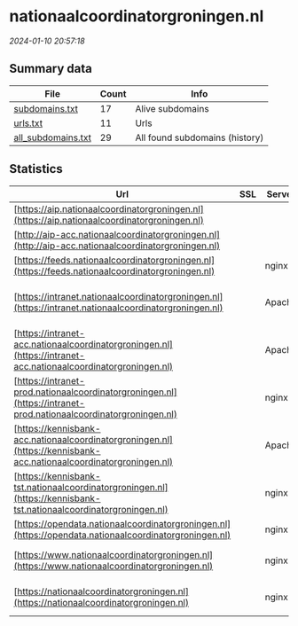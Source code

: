 # nationaalcoordinatorgroningen.nl
*2024-01-10 20:57:18*
## Summary data
| File       | Count | Info |
|------------|-------|------|
|[subdomains.txt](/data/nationaalcoordinatorgroningen.nl/subdomains.txt)|17|Alive subdomains|
|[urls.txt](/data/nationaalcoordinatorgroningen.nl/urls.txt)|11|Urls|
|[all_subdomains.txt](/data/nationaalcoordinatorgroningen.nl/all_subdomains.txt)|29|All found subdomains (history)|
## Statistics
| Url | SSL | Server | Cookie | HSTS | CSP | XFO | XXP | RP | Tech |Title |
|------------|-------|------|------|------|------|------|------|------|------|------|
|[https://aip.nationaalcoordinatorgroningen.nl](https://aip.nationaalcoordinatorgroningen.nl)| || | | | | | 3:white_check_mark: |HSTS|Document Moved|
|[http://aip-acc.nationaalcoordinatorgroningen.nl](http://aip-acc.nationaalcoordinatorgroningen.nl)| || | | | | | 3:white_check_mark: |||
|[https://feeds.nationaalcoordinatorgroningen.nl](https://feeds.nationaalcoordinatorgroningen.nl)| |nginx| |:white_check_mark: | | 1:white_check_mark: | 2:white_check_mark: | 3:white_check_mark: |HSTS Nginx||
|[https://intranet.nationaalcoordinatorgroningen.nl](https://intranet.nationaalcoordinatorgroningen.nl)| |Apache| |:white_check_mark: | | 1:white_check_mark: | | 3:white_check_mark: |Apache HTTP Server HSTS|403 Forbidden|
|[https://intranet-acc.nationaalcoordinatorgroningen.nl](https://intranet-acc.nationaalcoordinatorgroningen.nl)| |Apache| | | | | | 3:white_check_mark: |Apache HTTP Server HSTS|403 Forbidden|
|[https://intranet-prod.nationaalcoordinatorgroningen.nl](https://intranet-prod.nationaalcoordinatorgroningen.nl)| |nginx| | | | | | 3:white_check_mark: |Nginx|403 Forbidden|
|[https://kennisbank-acc.nationaalcoordinatorgroningen.nl](https://kennisbank-acc.nationaalcoordinatorgroningen.nl)| |Apache| | | | | | 3:white_check_mark: |Apache HTTP Server HSTS|302 Found|
|[https://kennisbank-tst.nationaalcoordinatorgroningen.nl](https://kennisbank-tst.nationaalcoordinatorgroningen.nl)| |nginx| | | | | | 3:white_check_mark: |HSTS Nginx|301 Moved Perman...|
|[https://opendata.nationaalcoordinatorgroningen.nl](https://opendata.nationaalcoordinatorgroningen.nl)| |nginx| |:white_check_mark: | | 1:white_check_mark: | 2:white_check_mark: | 3:white_check_mark: |HSTS Nginx||
|[https://www.nationaalcoordinatorgroningen.nl](https://www.nationaalcoordinatorgroningen.nl)| |nginx| |:white_check_mark: |:warning: | 1:white_check_mark: | 2:white_check_mark: | 3:white_check_mark: |Bloomreach HSTS Nginx|NCG | Nationaal...|
|[https://nationaalcoordinatorgroningen.nl](https://nationaalcoordinatorgroningen.nl)| |nginx| |:white_check_mark: |:warning: | 1:white_check_mark: | 2:white_check_mark: | 3:white_check_mark: |HSTS Nginx|301 Moved Perman...|